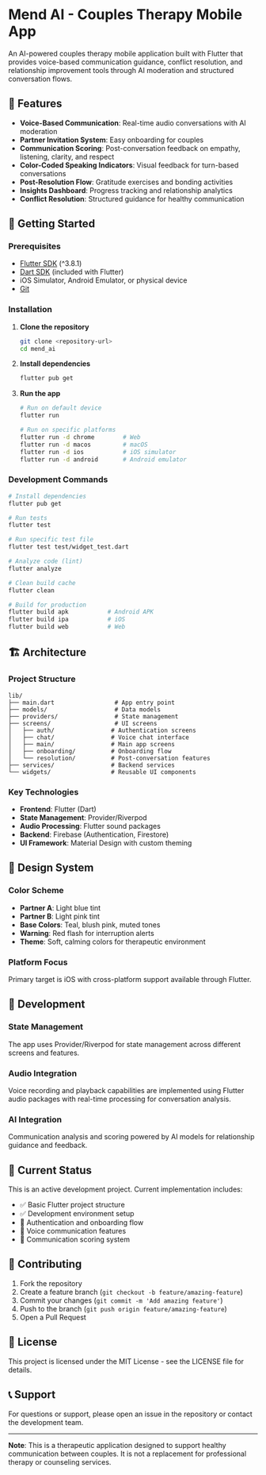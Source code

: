 # Mend AI - Couples Therapy Mobile App

An AI-powered couples therapy mobile application built with Flutter that provides voice-based communication guidance, conflict resolution, and relationship improvement tools through AI moderation and structured conversation flows.

## 🎯 Features

- **Voice-Based Communication**: Real-time audio conversations with AI moderation
- **Partner Invitation System**: Easy onboarding for couples
- **Communication Scoring**: Post-conversation feedback on empathy, listening, clarity, and respect
- **Color-Coded Speaking Indicators**: Visual feedback for turn-based conversations
- **Post-Resolution Flow**: Gratitude exercises and bonding activities
- **Insights Dashboard**: Progress tracking and relationship analytics
- **Conflict Resolution**: Structured guidance for healthy communication

## 🚀 Getting Started

### Prerequisites

- [Flutter SDK](https://flutter.dev/docs/get-started/install) (^3.8.1)
- [Dart SDK](https://dart.dev/get-dart) (included with Flutter)
- iOS Simulator, Android Emulator, or physical device
- [Git](https://git-scm.com/)

### Installation

1. **Clone the repository**
   ```bash
   git clone <repository-url>
   cd mend_ai
   ```

2. **Install dependencies**
   ```bash
   flutter pub get
   ```

3. **Run the app**
   ```bash
   # Run on default device
   flutter run
   
   # Run on specific platforms
   flutter run -d chrome        # Web
   flutter run -d macos         # macOS
   flutter run -d ios           # iOS simulator
   flutter run -d android       # Android emulator
   ```

### Development Commands

```bash
# Install dependencies
flutter pub get

# Run tests
flutter test

# Run specific test file
flutter test test/widget_test.dart

# Analyze code (lint)
flutter analyze

# Clean build cache
flutter clean

# Build for production
flutter build apk           # Android APK
flutter build ipa           # iOS
flutter build web           # Web
```

## 🏗️ Architecture

### Project Structure
```
lib/
├── main.dart                 # App entry point
├── models/                   # Data models
├── providers/                # State management
├── screens/                  # UI screens
│   ├── auth/                # Authentication screens
│   ├── chat/                # Voice chat interface
│   ├── main/                # Main app screens
│   ├── onboarding/          # Onboarding flow
│   └── resolution/          # Post-conversation features
├── services/                # Backend services
└── widgets/                 # Reusable UI components
```

### Key Technologies
- **Frontend**: Flutter (Dart)
- **State Management**: Provider/Riverpod
- **Audio Processing**: Flutter sound packages
- **Backend**: Firebase (Authentication, Firestore)
- **UI Framework**: Material Design with custom theming

## 🎨 Design System

### Color Scheme
- **Partner A**: Light blue tint
- **Partner B**: Light pink tint  
- **Base Colors**: Teal, blush pink, muted tones
- **Warning**: Red flash for interruption alerts
- **Theme**: Soft, calming colors for therapeutic environment

### Platform Focus
Primary target is iOS with cross-platform support available through Flutter.

## 🔧 Development

### State Management
The app uses Provider/Riverpod for state management across different screens and features.

### Audio Integration
Voice recording and playback capabilities are implemented using Flutter audio packages with real-time processing for conversation analysis.

### AI Integration
Communication analysis and scoring powered by AI models for relationship guidance and feedback.

## 📱 Current Status

This is an active development project. Current implementation includes:
- ✅ Basic Flutter project structure
- ✅ Development environment setup
- 🔄 Authentication and onboarding flow
- 🔄 Voice communication features
- 🔄 Communication scoring system

## 🤝 Contributing

1. Fork the repository
2. Create a feature branch (`git checkout -b feature/amazing-feature`)
3. Commit your changes (`git commit -m 'Add amazing feature'`)
4. Push to the branch (`git push origin feature/amazing-feature`)
5. Open a Pull Request

## 📄 License

This project is licensed under the MIT License - see the LICENSE file for details.

## 📞 Support

For questions or support, please open an issue in the repository or contact the development team.

---

**Note**: This is a therapeutic application designed to support healthy communication between couples. It is not a replacement for professional therapy or counseling services.
